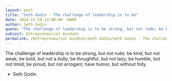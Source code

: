 ```yaml
---
layout: post
title: "Seth Godin - The challenge of leadership is to be"
date: 2024-12-28 12:00:00 -0000
author: Seth Godin
quote: "The challenge of leadership is to be strong, but not rude; be kind, but not weak; be bold, but not a bully; be thoughtful, but not lazy; be humble, but not timid; be proud, but not arrogant; have humor, but without folly."
subject: Entrepreneurial mindset
permalink: /Entrepreneurial mindset/Seth Godin/Seth Godin - The challenge of leadership is to be
---
```


The challenge of leadership is to be strong, but not rude; be kind, but not weak; be bold, but not a bully; be thoughtful, but not lazy; be humble, but not timid; be proud, but not arrogant; have humor, but without folly.

- Seth Godin
